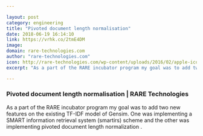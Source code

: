 ```yaml
---

layout: post
category: engineering
title: "Pivoted document length normalisation"
date: 2018-06-19 16:14:10
link: https://vrhk.co/2tmE4DM
image: 
domain: rare-technologies.com
author: "rare-technologies.com"
icon: http://rare-technologies.com/wp-content/uploads/2016/02/apple-icon-152x152.png
excerpt: "As a part of the RARE incubator program my goal was to add two new features on the existing TF-IDF model of Gensim. One was implementing a SMART information retrieval system (smartirs) scheme and the other was implementing pivoted document length normalization ."

---
```


### Pivoted document length normalisation | RARE Technologies

As a part of the RARE incubator program my goal was to add two new features on the existing TF-IDF model of Gensim. One was implementing a SMART information retrieval system (smartirs) scheme and the other was implementing pivoted document length normalization .